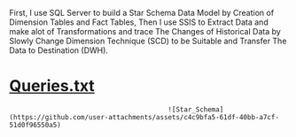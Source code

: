 First, I use SQL Server to build a Star Schema Data Model by Creation of Dimension Tables and Fact 
Tables, Then I use SSIS to Extract Data and make alot of Transformations and trace The Changes of 
Historical Data by Slowly Change Dimension Technique (SCD) to be Suitable and Transfer The Data to 
Destination (DWH).

#                                    [Queries.txt](https://github.com/user-attachments/files/16840589/Queries.txt)

                                            ![Star_Schema](https://github.com/user-attachments/assets/c4c9bfa5-61df-40bb-a7cf-51d0f96550a5)

